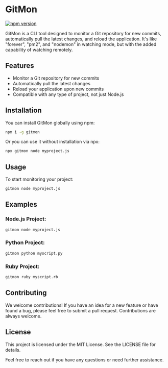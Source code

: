 # GitMon

[![npm version](https://badge.fury.io/js/gitmon.svg)](https://badge.fury.io/js/gitmon)

GitMon is a CLI tool designed to monitor a Git repository for new commits, automatically pull the latest changes, and reload the application. It's like "forever", "pm2", and "nodemon" in watching mode, but with the added capability of watching remotely.

## Features

- Monitor a Git repository for new commits
- Automatically pull the latest changes
- Reload your application upon new commits
- Compatible with any type of project, not just Node.js

## Installation

You can install GitMon globally using npm:

```bash
npm i -g gitmon
```

Or you can use it without installation via npx:

```bash
npx gitmon node myproject.js
```

## Usage
To start monitoring your project:

```bash
gitmon node myproject.js
```

## Examples
### Node.js Project:

```bash
gitmon node myproject.js
```

### Python Project:

```bash
gitmon python myscript.py
```

### Ruby Project:

```bash
gitmon ruby myscript.rb
```

## Contributing
We welcome contributions! If you have an idea for a new feature or have found a bug, please feel free to submit a pull request. Contributions are always welcome.

## License
This project is licensed under the MIT License. See the LICENSE file for details.

Feel free to reach out if you have any questions or need further assistance.







